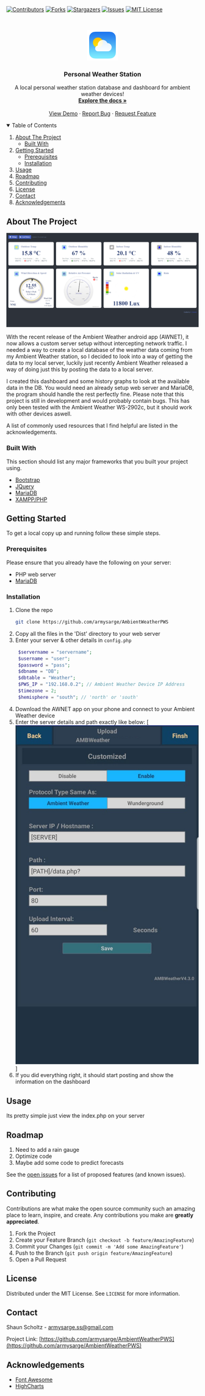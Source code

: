 [![Contributors][contributors-shield]][contributors-url]
[![Forks][forks-shield]][forks-url]
[![Stargazers][stars-shield]][stars-url]
[![Issues][issues-shield]][issues-url]
[![MIT License][license-shield]][license-url]

<br />
<p align="center">
  <a href="https://github.com/armysarge/AmbientWeatherPWS">
    <img src="images/logo.png" alt="Logo" width="80" height="80">
  </a>

  <h3 align="center">Personal Weather Station</h3>

  <p align="center">
    A local personal weather station database and dashboard for ambient weather devices!
    <br />
    <a href="https://github.com/armysarge/AmbientWeatherPWS"><strong>Explore the docs »</strong></a>
    <br />
    <br />
    <a href="http://shaunlinux.ddns.net/AmbientWeatherPWS.git/dist/">View Demo</a>
    ·
    <a href="https://github.com/armysarge/AmbientWeatherPWS/issues">Report Bug</a>
    ·
    <a href="https://github.com/armysarge/AmbientWeatherPWS/issues">Request Feature</a>
  </p>
</p>

<details open="open">
  <summary>Table of Contents</summary>
  <ol>
    <li>
      <a href="#about-the-project">About The Project</a>
      <ul>
        <li><a href="#built-with">Built With</a></li>
      </ul>
    </li>
    <li>
      <a href="#getting-started">Getting Started</a>
      <ul>
        <li><a href="#prerequisites">Prerequisites</a></li>
        <li><a href="#installation">Installation</a></li>
      </ul>
    </li>
    <li><a href="#usage">Usage</a></li>
    <li><a href="#roadmap">Roadmap</a></li>
    <li><a href="#contributing">Contributing</a></li>
    <li><a href="#license">License</a></li>
    <li><a href="#contact">Contact</a></li>
    <li><a href="#acknowledgements">Acknowledgements</a></li>
  </ol>
</details>



<!-- ABOUT THE PROJECT -->
## About The Project

[![Product Name Screen Shot][product-screenshot]](https://github.com/armysarge/AmbientWeatherPWS)

With the recent release of the Ambient Weather android app (AWNET), it now allows a custom server setup without intercepting network traffic.
I needed a way to create a local database of the weather data coming from my Ambient Weather station, so I decided to look into a way of getting
the data to my local server, luckily just recently Ambient Weather released a way of doing just this by posting the data to a local server.

I created this dashboard and some history graphs to look at the available data in the DB.
You would need an already setup web server and MariaDB, the program should handle the rest perfectly fine.
Please note that this project is still in development and would probably contain bugs.
This has only been tested with the Ambient Weather WS-2902c, but it should work with other devices aswell.

A list of commonly used resources that I find helpful are listed in the acknowledgements.

### Built With

This section should list any major frameworks that you built your project using.
* [Bootstrap](https://getbootstrap.com)
* [JQuery](https://jquery.com)
* [MariaDB](https://mariadb.org)
* [XAMPP/PHP](https://www.apachefriends.org/index.html)


<!-- GETTING STARTED -->
## Getting Started

To get a local copy up and running follow these simple steps.

### Prerequisites

Please ensure that you already have the following on your server:
* PHP web server
* [MariaDB](https://mariadb.org)

### Installation

1. Clone the repo
   ```sh
   git clone https://github.com/armysarge/AmbientWeatherPWS
   ```
3. Copy all the files in the 'Dist' directory to your web server
4. Enter your server & other details in `config.php`
   ```PHP
    $servername = "servername";
    $username = "user";
    $password = "pass";
    $dbname = "DB";
    $dbtable = "Weather";
    $PWS_IP = "192.168.0.2"; // Ambient Weather Device IP Address
    $timezone = 2;
    $hemisphere = "south"; // 'north' or 'south'
   ```
5. Download the AWNET app on your phone and connect to your Ambient Weather device 
6. Enter the server details and path exactly like below:
  [![Awnet][awnet-screenshot]]
7. If you did everything right, it should start posting and show the information on the dashboard


<!-- USAGE EXAMPLES -->
## Usage

Its pretty simple just view the index.php on your server

<!-- ROADMAP -->
## Roadmap

1. Need to add a rain gauge
2. Optimize code
3. Maybe add some code to predict forecasts

See the [open issues](https://github.com/armysarge/AmbientWeatherPWS/issues) for a list of proposed features (and known issues).



<!-- CONTRIBUTING -->
## Contributing

Contributions are what make the open source community such an amazing place to learn, inspire, and create. Any contributions you make are **greatly appreciated**.

1. Fork the Project
2. Create your Feature Branch (`git checkout -b feature/AmazingFeature`)
3. Commit your Changes (`git commit -m 'Add some AmazingFeature'`)
4. Push to the Branch (`git push origin feature/AmazingFeature`)
5. Open a Pull Request



<!-- LICENSE -->
## License

Distributed under the MIT License. See `LICENSE` for more information.



<!-- CONTACT -->
## Contact

Shaun Scholtz - armysarge.ss@gmail.com

Project Link: [https://github.com/armysarge/AmbientWeatherPWS](https://github.com/armysarge/AmbientWeatherPWS)



<!-- ACKNOWLEDGEMENTS -->
## Acknowledgements
* [Font Awesome](https://fontawesome.com)
* [HighCharts](https://www.highcharts.com)





<!-- MARKDOWN LINKS & IMAGES -->
<!-- https://www.markdownguide.org/basic-syntax/#reference-style-links -->
[contributors-shield]: https://img.shields.io/github/contributors/armysarge/AmbientWeatherPWS.svg?style=for-the-badge
[contributors-url]: https://github.com/armysarge/AmbientWeatherPWS/graphs/contributors
[forks-shield]: https://img.shields.io/github/forks/armysarge/AmbientWeatherPWS.svg?style=for-the-badge
[forks-url]: https://github.com/armysarge/AmbientWeatherPWS/network/members
[stars-shield]: https://img.shields.io/github/stars/armysarge/AmbientWeatherPWS.svg?style=for-the-badge
[stars-url]: https://github.com/armysarge/AmbientWeatherPWS/stargazers
[issues-shield]: https://img.shields.io/github/issues/armysarge/AmbientWeatherPWS.svg?style=for-the-badge
[issues-url]: https://github.com/armysarge/AmbientWeatherPWS/issues
[license-shield]: https://img.shields.io/github/license/armysarge/AmbientWeatherPWS.svg?style=for-the-badge
[license-url]: https://github.com/armysarge/AmbientWeatherPWS/blob/main/LICENSE
[product-screenshot]: images/screenshot.PNG
[awnet-screenshot]: images/awnet.jpeg
